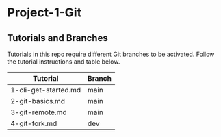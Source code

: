 # Project-1-Git 

## Tutorials and Branches
Tutorials in this repo require different Git branches to be activated. 
Follow the tutorial instructions and table below.

| Tutorial             | Branch      |
| ---                  | ----------- |
| 1-cli-get-started.md | main        |
| 2-git-basics.md      | main        |
| 3-git-remote.md      | main        |
| 4-git-fork.md        | dev         |